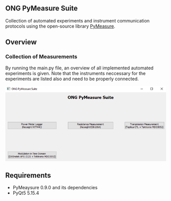 ## ONG PyMeasure Suite ##

Collection of automated experiments and instrument communication protocols using the open-source library [PyMeasure](https://pymeasure.readthedocs.io/en/latest/).

## Overview ##

### Collection of Measurements
By running the main.py file, an overview of all implemented automated experiments is given. Note that the instruments neccessary for the experiments are listed also and need to be properly connected.

![Main Window of ONGPyMeasure Suite](documentation/ONGPyMeasureSuite_main.png)


## Requirements ##

- PyMeaysure 0.9.0 and its dependencies
- PyQt5 5.15.4


